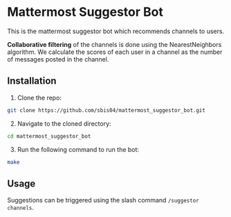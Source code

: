 # Mattermost Suggestor Bot

This is the mattermost suggestor bot which recommends channels to users.

**Collaborative filtering** of the channels is done using the NearestNeighbors algorithm. We calculate the scores of each user in a channel as the number of messages posted in the channel.

## Installation

1. Clone the repo:
```bash
git clone https://github.com/sbis04/mattermost_suggestor_bot.git
```

2. Navigate to the cloned directory:
```bash
cd mattermost_suggestor_bot
```

3. Run the following command to run the bot:
```bash
make
```

## Usage
Suggestions can be triggered using the slash command `/suggestor channels`.
